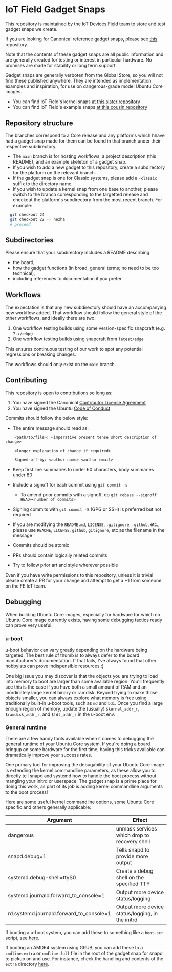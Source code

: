 # IoT Field Gadget Snaps

This repository is maintained by the IoT Devices Field team to store and test
gadget snaps we create.

If you are looking for Canonical reference gadget snaps, please see [this](https://github.com/snapcore/pc-gadget) repository.

Note that the contents of these gadget snaps are all public information and are
generally created for testing or interest in particular hardware. No promises
are made for stability or long term support.

Gadget snaps are generally verboten from the Global Store, so you will not
find these published anywhere. They are intended as implementation examples and
inspiration, for use on dangerous-grade model Ubuntu Core images.

* You can find IoT Field's kernel snaps [at this sister repository](https://github.com/canonical/iot-field-kernel-snap)
* You can find IoT Field's example snaps [at this cousin repository](https://github.com/canonical/iot-field-example-snaps)


## Repository structure

The branches correspond to a Core release and any platforms which hhave had a
gadget snap made for them can be found in that branch under their respective
subdirectory.

* The `main` branch is for hosting workflows, a project description (this
README), and an example skeleton of a gadget snap.
* If you wish to add a new gadget to this repository, create a subdirectory for
the platform on the relevant branch.
* If the gadget snap is one for Classic systems, please add a `-classic` suffix
to the directory name.
* If you wish to update a kernel snap from one base to another, please switch
to the branch corresponding to the targetted release and checkout the platform's
subdirectory from the most recent branch. For example:

```sh
  git checkout 24
  git checkout 22 -- nezha
  # proceed
```


## Subdirectories

Please ensure that your subdirectory includes a README describing:
  - the board,
  - how the gadget functions (in broad, general terms; no need to be too technical),
  - including references to documentation if you prefer


## Workflows

The expectation is that any new subdirectory should have an accompanying new
workflow added. That workflow should follow the general style of the other
workflows, and ideally there are two:

1) One workflow testing builds using some version-specific snapcraft (e.g. `7.x/edge`)
2) One workflow testing builds using snapcraft from `latest/edge`

This ensures continuous testing of our work to spot any potential regressions or breaking changes.

The workflows should only exist on the `main` branch.


## Contributing

This repository is open to contributions so long as:

1) You have signed the Canonical [Contributor License Agreement](https://ubuntu.com/legal/contributors)
2) You have signed the Ubuntu [Code of Conduct](https://launchpad.net/codeofconduct)


Commits should follow the below style:

* The entire message should read as:

```
    <path/to/file>: <imperative present tense short description of change>

    <longer explanation of change if required>

    Signed-off-by: <author name> <author email>
```

* Keep first line summaries to under 60 characters, body summaries under 80

* Include a signoff for each commit using `git commit -s`
    * To amend prior commits with a signoff, do `git rebase --signoff HEAD~<number of commits>`

* Signing commits with `git commit -S` (GPG or SSH) is preferred but not required

* If you are modifying the `README.md`, `LICENSE`, `.gitignore`, `.github`,
    etc., please use `README`, `LICENSE`, `github`, `gitignore`, etc as the filename in the message

* Commits should be atomic

* PRs should contain logically related commits

* Try to follow prior art and style wherever possible


Even if you have write permissions to this repository, unless it is trivial
please create a PR for your change and attempt to get a +1 from someone on the
FE IoT team.


## Debugging

When building Ubuntu Core images, especially for hardware for which no Ubuntu
Core image currently exists, having some debugging tactics ready can prove very
useful.


### u-boot

u-boot behavior can vary greatly depending on the hardware being targeted. The
best rule of thumb is to always defer to the board manufacturer's documentation.
If that fails, I've always found that other hobbyists can prove indispensible
resources :)

One big issue you may discover is that the objects you are trying to load into
memory to boot are larger than some available region. You'll frequently see this
is the case if you have both a small amount of RAM and an inordinately large
kernel binary or ramdisk. Beyond trying to make those objects smaller, you can
always explore what memory is free using traditionally built-in u-boot tools,
such as `md` and `bdi`. Once you find a large enough region of memory, update
the (usually) `$kernel_addr_r`, `$ramdisk_addr_r`, and `$fdt_addr_r` in the
u-boot env.


### General runtime

There are a few handy tools available when it comes to debugging the general
runtime of your Ubuntu Core system. If you're doing a board bringup on some
hardware for the first time, having this tricks available can dramatically
improve your success rates.

One primary tool for improving the debugability of your Ubuntu Core image is
extending the kernel commandline parameters, as these allow you to directly tell
snapd and systemd how to handle the boot process without mangling your initrd or
userspace. The gadget snap is a prime place for doing this work, as part of its
job is adding kernel commandline arguments to the boot process!

Here are some useful kernel commandline options, some Ubuntu Core specific and
others generally applicable:

| Argument                               | Effect                                         |
| -------------------------------------- | ---------------------------------------------- |
|dangerous                               |unmask services which drop to recovery shell    |
|snapd.debug=1                           |Tells snapd to provide more output              |
|systemd.debug-shell=ttyS0               |Create a debug shell on the specified TTY       |
|systemd.journald.forward_to_console=1   |Output more device status/logging               |
|rd.systemd.journald.forward_to_console=1|Output more device status/logging, in the initrd|

If booting a u-boot system, you can add these to something like a `boot.scr`
script, see [here](https://github.com/canonical/iot-field-gadget-snap/blob/01c59d8dedc08adc91929b7b519886f7fa53aa4b/u-boot/boot.scr.in#L64).

If booting an AMD64 system using GRUB, you can add these to a `cmdline.extra`
or `cmdline.full` file in the root of the gadget snap for snapd to pickup on and
use. For instance, check the handling and contents of the `extra` directory
[here](https://github.com/canonical/pc-amd64-gadget-desktop/tree/24).
